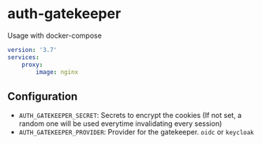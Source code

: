 # auth-gatekeeper

Usage with docker-compose

```yml
version: '3.7'
services:
    proxy:
        image: nginx
```

## Configuration

-   `AUTH_GATEKEEPER_SECRET`: Secrets to encrypt the cookies (If not set, a random one will be used everytime invalidating every session)
-   `AUTH_GATEKEEPER_PROVIDER`: Provider for the gatekeeper. `oidc` or `keycloak`
